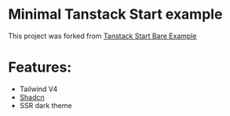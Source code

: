 # Minimal Tanstack Start example
This project was forked from [Tanstack Start Bare Example](https://github.com/TanStack/router/tree/main/examples/react/start-bare)

# Features:
  - Tailwind V4
  - [Shadcn](https://ui.shadcn.com)
  - SSR dark theme
